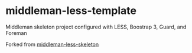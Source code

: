 middleman-less-template
=======================

Middleman skeleton project configured with LESS, Boostrap 3, Guard, and Foreman

Forked from [middleman-less-skeleton](https://github.com/baconpat/middleman-less-skeleton)